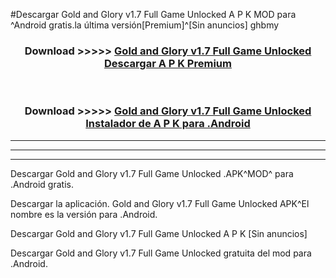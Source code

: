 #Descargar Gold and Glory v1.7 Full Game Unlocked  A P K MOD para ^Android gratis.la última versión[Premium]^[Sin anuncios] ghbmy



<div align="center">
<h3>Download >>>>> <a href="https://es-web.web.app/?es= Gold and Glory v1.7 Full Game Unlocked ">Gold and Glory v1.7 Full Game Unlocked  Descargar A P K Premium</a></h3><br>

<h3>Download >>>>> <a href="https://es-web.web.app/?es= Gold and Glory v1.7 Full Game Unlocked ">Gold and Glory v1.7 Full Game Unlocked  Instalador de A P K para .Android</a></h3>
</div>


----------------------------------------------------------

----------------------------------------------------------

----------------------------------------------------------

Descargar Gold and Glory v1.7 Full Game Unlocked  .APK^MOD^ para .Android gratis.

Descargar la aplicación. Gold and Glory v1.7 Full Game Unlocked  APK^El nombre es la versión para .Android.

Descargar Gold and Glory v1.7 Full Game Unlocked  A P K [Sin anuncios]

Descargar Gold and Glory v1.7 Full Game Unlocked  gratuita del mod para .Android.